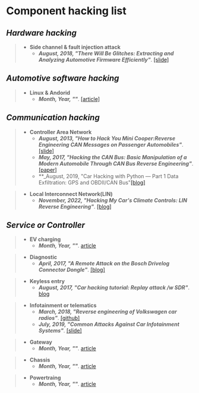 # Component hacking list

## ***Hardware hacking***
> - **Side channel & fault injection attack**
>   - **_August, 2018, "There Will Be Glitches:
Extracting and Analyzing Automotive Firmware Efficiently"_**. [[slide]](https://i.blackhat.com/us-18/Wed-August-8/us-18-Milburn-There-Will-Be-Glitches-Extracting-And-Analyzing-Automotive-Firmware-Efficiently.pdf)

## ***Automotive software hacking***
> - **Linux & Andorid**
>   - **_Month, Year, ""_**. [[article]]( "")

## ***Communication hacking***
> - **Controller Area Network**
>   - **_August, 2013, "How to Hack You Mini Cooper:Reverse Engineering CAN Messages on Passenger Automobiles"_**. [[slide]](https://pdfs.semanticscholar.org/9f59/33d34f85746f925c6c3583a54530129e3264.pdf)
>   - **_May, 2017, "Hacking the CAN Bus: Basic Manipulation of a Modern Automobile Through CAN Bus Reverse Engineering"_**. [[paper]](https://www.giac.org/paper/gcia/9927/hacking-bus-basic-manipulation-modern-automobile-bus-reverse-engineering/133228)
>   - **_August, 2019, "Car Hacking with Python — Part 1 Data Exfiltration: GPS and OBDII/CAN Bus"[[blog]](https://medium.com/bugbountywriteup/car-hacking-with-python-part-1-data-exfiltration-gps-and-obdii-can-bus-69bc6b101fd1)

> - **Local Interconnect Network(LIN)**
>   - **_November, 2022, "Hacking My Car's Climate Controls: LIN Reverse Engineering"_**. [[blog]](https://bitzero.tech/posts/2022/11/30/hacking-my-cars-climate-controls-lin-reverse-engineering)

## ***Service or Controller***
> - **EV charging**
>   - **_Month, Year, ""_**. [article]( "")

> - **Diagnostic**
>   - **_April, 2017, "A Remote Attack on the Bosch Drivelog Connector Dongle"_**. [[blog]](https://argus-sec.com/blog/cyber-security-blog/remote-attack-bosch-drivelog-connector-dongle/)

> - **Keyless entry**
>   - **_August, 2017, "Car hacking tutorial: Replay attack /w SDR"_**. [blog](https://ivanorsolic.github.io/post/car-hacking/)

> - **Infotainment or telematics**
>   - **_March, 2018, "Reverse engineering of Volkswagen car radios"_**. [[github]](https://github.com/mnaberez/vwradio)
>   - **_July, 2019, "Common Attacks Against Car Infotainment Systems"_**. [[slide]](https://events19.linuxfoundation.org/wp-content/uploads/2018/07/ALS19-Common-Attacks-Against-Car-Infotainment-Systems.pdf)



> - **Gateway**
>   - **_Month, Year, ""_**. [article]( "")

> - **Chassis**
>   - **_Month, Year, ""_**. [article]( "")

> - **Powertraing**
>   - **_Month, Year, ""_**. [article]( "")
